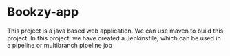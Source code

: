 # Bookzy-app
This project is a java based web application.
We can use maven to build this project.
In this project, we have created a Jenkinsfile, which can be used in a pipeline or multibranch pipeline job

